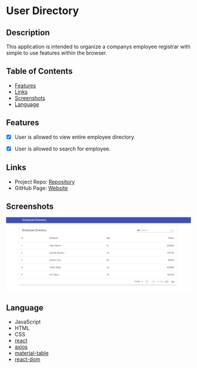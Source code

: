 # User Directory

## Description

This application is intended to organize a companys employee registrar with simple to use features within the browser.

## Table of Contents

* [Features](#Features)
* [Links](#Links)
* [Screenshots](#Screenshots)
* [Language](#Language)


## Features

- [x] User is allowed to view entire employee directory.
- [x] User is allowed to search for employee.


## Links

* Project Repo: [Repository](https://github.com/Darrellfr3/User-Directory)
* GitHub Page: [Website](https://darrellfr3.github.io/User-Directory)

## Screenshots

![directory](./screenshot.png)


## Language

* JavaScript
* HTML
* CSS
* [react](https://jquery.com/)
* [axios](https://jquery.com/)
* [material-table](https://jquery.com/)
* [react-dom](https://jquery.com/)
